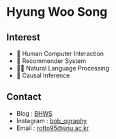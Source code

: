 <!--
**bobbyhwsong/bobbyhwsong** is a ✨ _special_ ✨ repository because its `README.md` (this file) appears on your GitHub profile.

Here are some ideas to get you started:

- 🔭 I’m currently working on ...
- 🌱 I’m currently learning ...
- 👯 I’m looking to collaborate on ...
- 🤔 I’m looking for help with ...
- 💬 Ask me about ...
- 📫 How to reach me: ...
- 😄 Pronouns: ...
- ⚡ Fun fact: ...
-->

# Hyung Woo Song
## Interest
- 🔭 Human Computer Interaction
- 🤔 Recommender System
- 🧑‍🔬 Natural Language Processing
- 🔬 Causal Inference

## Contact
- Blog :      [BHWS](https://bobbyhwsong.github.io)
- Instagram : [bob_ography](https://www.instagram.com/bob_ography/)
- Email :     rotto95@snu.ac.kr
